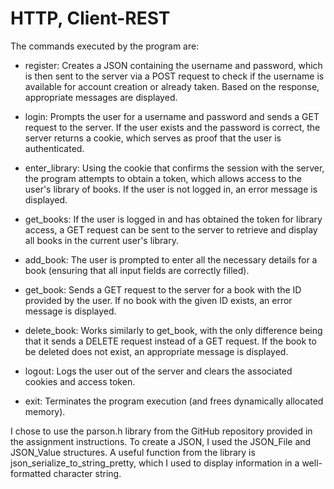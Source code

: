 
# HTTP, Client-REST

The commands executed by the program are:

  *  register: Creates a JSON containing the username and password, which is then sent to the server via a POST request to check if the username is available for account creation or already taken. Based on the response, appropriate messages are displayed.

  *  login: Prompts the user for a username and password and sends a GET request to the server. If the user exists and the password is correct, the server returns a cookie, which serves as proof that the user is authenticated.

  * enter_library: Using the cookie that confirms the session with the server, the program attempts to obtain a token, which allows access to the user's library of books. If the user is not logged in, an error message is displayed.
		
  * get_books: If the user is logged in and has obtained the token for library access, a GET request can be sent to the server to retrieve and display all books in the current user's library.
		
  * add_book: The user is prompted to enter all the necessary details for a book (ensuring that all input fields are correctly filled).
		
  * get_book: Sends a GET request to the server for a book with the ID provided by the user. If no book with the given ID exists, an error message is displayed.
		
  * delete_book: Works similarly to get_book, with the only difference being that it sends a DELETE request instead of a GET request. If the book to be deleted does not exist, an appropriate message is displayed.
		
  * logout: Logs the user out of the server and clears the associated cookies and access token.
		
  * exit: Terminates the program execution (and frees dynamically allocated memory).

I chose to use the parson.h library from the GitHub repository provided in the assignment instructions. To create a JSON, I used the JSON_File and JSON_Value structures. A useful function from the library is json_serialize_to_string_pretty, which I used to display information in a well-formatted character string.
